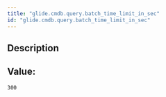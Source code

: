 ```yaml
---
title: "glide.cmdb.query.batch_time_limit_in_sec"
id: "glide.cmdb.query.batch_time_limit_in_sec"
---
```

## Description



## Value: 
```
300
```